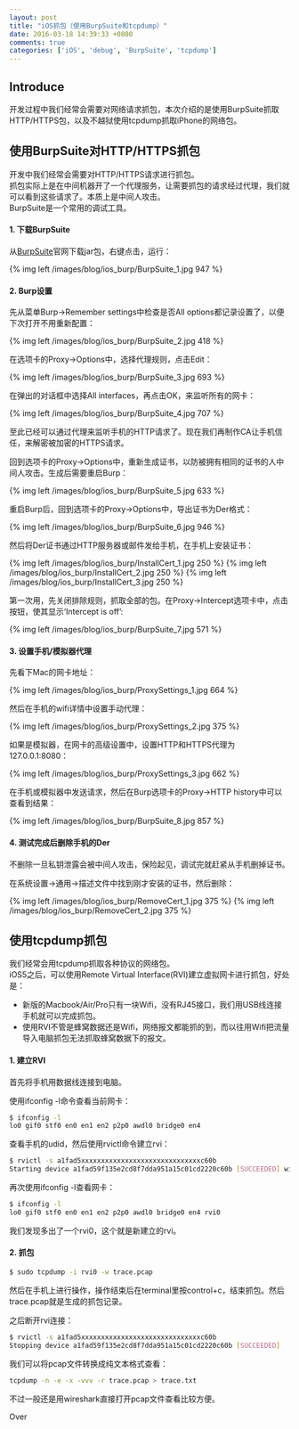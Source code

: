 ```yaml
---
layout: post
title: "iOS抓包（使用BurpSuite和tcpdump）"
date: 2016-03-18 14:39:33 +0800
comments: true
categories: ['iOS', 'debug', 'BurpSuite', 'tcpdump']
---
```


## Introduce

开发过程中我们经常会需要对网络请求抓包，本次介绍的是使用BurpSuite抓取HTTP/HTTPS包，以及不越狱使用tcpdump抓取iPhone的网络包。  

## 使用BurpSuite对HTTP/HTTPS抓包
开发中我们经常会需要对HTTP/HTTPS请求进行抓包。  
抓包实际上是在中间机器开了一个代理服务，让需要抓包的请求经过代理，我们就可以看到这些请求了。本质上是中间人攻击。  
BurpSuite是一个常用的调试工具。  

#### 1. 下载BurpSuite
从[BurpSuite](http://portswigger.net/burp/download.html)官网下载jar包，右键点击，运行：  

{% img left /images/blog/ios_burp/BurpSuite_1.jpg 947 %}  

<!--more-->

#### 2. Burp设置

先从菜单Burp->Remember settings中检查是否All options都记录设置了，以便下次打开不用重新配置：  

{% img left /images/blog/ios_burp/BurpSuite_2.jpg 418 %}  

在选项卡的Proxy->Options中，选择代理规则，点击Edit：  

{% img left /images/blog/ios_burp/BurpSuite_3.jpg 693 %}  

在弹出的对话框中选择All interfaces，再点击OK，来监听所有的网卡：  

{% img left /images/blog/ios_burp/BurpSuite_4.jpg 707 %}  

至此已经可以通过代理来监听手机的HTTP请求了。现在我们再制作CA让手机信任，来解密被加密的HTTPS请求。  

回到选项卡的Proxy->Options中，重新生成证书，以防被拥有相同的证书的人中间人攻击。生成后需要重启Burp：  

{% img left /images/blog/ios_burp/BurpSuite_5.jpg 633 %}  

重启Burp后，回到选项卡的Proxy->Options中，导出证书为Der格式：  

{% img left /images/blog/ios_burp/BurpSuite_6.jpg 946 %}  

然后将Der证书通过HTTP服务器或邮件发给手机，在手机上安装证书：  

{% img left /images/blog/ios_burp/InstallCert_1.jpg 250 %}
{% img left /images/blog/ios_burp/InstallCert_2.jpg 250 %}
{% img left /images/blog/ios_burp/InstallCert_3.jpg 250 %}

第一次用，先关闭排除规则，抓取全部的包。在Proxy->Intercept选项卡中，点击按钮，使其显示‘Intercept is off’:  

{% img left /images/blog/ios_burp/BurpSuite_7.jpg 571 %}  

#### 3. 设置手机/模拟器代理

先看下Mac的网卡地址：  

{% img left /images/blog/ios_burp/ProxySettings_1.jpg 664 %}  

然后在手机的wifi详情中设置手动代理：  

{% img left /images/blog/ios_burp/ProxySettings_2.jpg 375 %}  

如果是模拟器，在网卡的高级设置中，设置HTTP和HTTPS代理为127.0.0.1:8080：  

{% img left /images/blog/ios_burp/ProxySettings_3.jpg 662 %}  

在手机或模拟器中发送请求，然后在Burp选项卡的Proxy->HTTP history中可以查看到结果：  

{% img left /images/blog/ios_burp/BurpSuite_8.jpg 857 %}  

#### 4. 测试完成后删除手机的Der

不删除一旦私钥泄露会被中间人攻击，保险起见，调试完就赶紧从手机删掉证书。  

在系统设置->通用->描述文件中找到刚才安装的证书，然后删除：  

{% img left /images/blog/ios_burp/RemoveCert_1.jpg 375 %}
{% img left /images/blog/ios_burp/RemoveCert_2.jpg 375 %}  

## 使用tcpdump抓包

我们经常会用tcpdump抓取各种协议的网络包。  
iOS5之后，可以使用Remote Virtual Interface(RVI)建立虚拟网卡进行抓包，好处是：  

* 新版的Macbook/Air/Pro只有一块Wifi，没有RJ45接口，我们用USB线连接手机就可以完成抓包。  
* 使用RVI不管是蜂窝数据还是Wifi，网络报文都能抓的到，而以往用Wifi把流量导入电脑抓包无法抓取蜂窝数据下的报文。  

#### 1. 建立RVI

首先将手机用数据线连接到电脑。  

使用ifconfig -l命令查看当前网卡：  

```bash
$ ifconfig -l
lo0 gif0 stf0 en0 en1 en2 p2p0 awdl0 bridge0 en4
```

查看手机的udid，然后使用rvictl命令建立rvi：  

```bash
$ rvictl -s a1fad5xxxxxxxxxxxxxxxxxxxxxxxxxxxxxxc60b
Starting device a1fad59f135e2cd8f7dda951a15c01cd2220c60b [SUCCEEDED] with interface rvi0
```

再次使用ifconfig -l查看网卡：  

```bash
$ ifconfig -l
lo0 gif0 stf0 en0 en1 en2 p2p0 awdl0 bridge0 en4 rvi0
```

我们发现多出了一个rvi0，这个就是新建立的rvi。  


#### 2. 抓包

```bash
$ sudo tcpdump -i rvi0 -w trace.pcap
```

然后在手机上进行操作，操作结束后在terminal里按control+c，结束抓包。然后trace.pcap就是生成的抓包记录。  

之后断开rvi连接：  

```bash
$ rvictl -s a1fad5xxxxxxxxxxxxxxxxxxxxxxxxxxxxxxc60b
Stopping device a1fad59f135e2cd8f7dda951a15c01cd2220c60b [SUCCEEDED]
```

我们可以将pcap文件转换成纯文本格式查看：  

```bash
tcpdump -n -e -x -vvv -r trace.pcap > trace.txt
```

不过一般还是用wireshark直接打开pcap文件查看比较方便。  

Over
